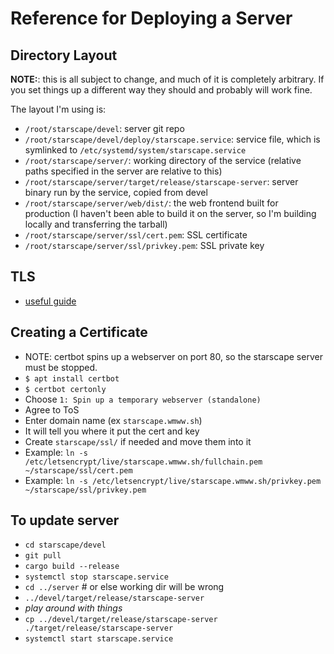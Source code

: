 # Reference for Deploying a Server

## Directory Layout
__NOTE:__: this is all subject to change, and much of it is completely arbitrary. If you set things up a different way they should and probably will work fine.

The layout I'm using is:
- `/root/starscape/devel`: server git repo
- `/root/starscape/devel/deploy/starscape.service`: service file, which is symlinked to `/etc/systemd/system/starscape.service`
- `/root/starscape/server/`: working directory of the service (relative paths specified in the server are relative to this)
- `/root/starscape/server/target/release/starscape-server`: server binary run by the service, copied from devel
- `/root/starscape/server/web/dist/`: the web frontend built for production (I haven't been able to build it on the server, so I'm building locally and transferring the tarball)
- `/root/starscape/server/ssl/cert.pem`: SSL certificate
- `/root/starscape/server/ssl/privkey.pem`: SSL private key

## TLS
- [useful guide](https://shirshak55.github.io/articles/deploying-warp-in-cloud/)

## Creating a Certificate
- NOTE: certbot spins up a webserver on port 80, so the starscape server must be stopped.
- `$ apt install certbot`
- `$ certbot certonly`
- Choose `1: Spin up a temporary webserver (standalone)`
- Agree to ToS
- Enter domain name (ex `starscape.wmww.sh`)
- It will tell you where it put the cert and key
- Create `starscape/ssl/` if needed and move them into it
- Example: `ln -s /etc/letsencrypt/live/starscape.wmww.sh/fullchain.pem ~/starscape/ssl/cert.pem`
- Example: `ln -s /etc/letsencrypt/live/starscape.wmww.sh/privkey.pem ~/starscape/ssl/privkey.pem`

## To update server
- `cd starscape/devel`
- `git pull`
- `cargo build --release`
- `systemctl stop starscape.service`
- `cd ../server` # or else working dir will be wrong
- `../devel/target/release/starscape-server`
- _play around with things_
- `cp ../devel/target/release/starscape-server ./target/release/starscape-server`
- `systemctl start starscape.service`
